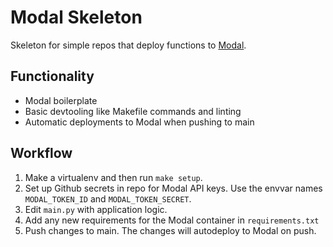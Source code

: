 # Modal Skeleton

Skeleton for simple repos that deploy functions to [Modal](modal.com).

## Functionality
- Modal boilerplate
- Basic devtooling like Makefile commands and linting
- Automatic deployments to Modal when pushing to main

## Workflow

1. Make a virtualenv and then run `make setup`.
2. Set up Github secrets in repo for Modal API keys. Use the envvar names `MODAL_TOKEN_ID` and `MODAL_TOKEN_SECRET`.
3. Edit `main.py` with application logic.
4. Add any new requirements for the Modal container in `requirements.txt`
5. Push changes to main. The changes will autodeploy to Modal on push.
